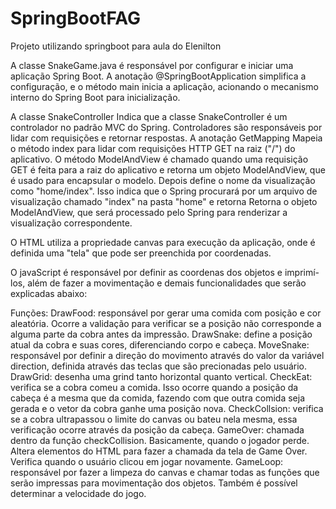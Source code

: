 # SpringBootFAG
Projeto utilizando springboot para aula do Elenilton

A classe SnakeGame.java é responsável por configurar e iniciar uma aplicação Spring Boot. A anotação @SpringBootApplication simplifica a configuração, e o método main inicia a aplicação, acionando o mecanismo
interno do Spring Boot para inicialização.

A classe SnakeController Indica que a classe SnakeController é um controlador no padrão MVC do Spring. Controladores são responsáveis por lidar com requisições e retornar respostas.
A anotação GetMapping Mapeia o método index para lidar com requisições HTTP GET na raiz ("/") do aplicativo.
O método ModelAndView é chamado quando uma requisição GET é feita para a raiz do aplicativo e retorna um objeto ModelAndView, que é usado para encapsular o modelo.
Depois define o nome da visualização como "home/index". Isso indica que o Spring procurará por um arquivo de visualização chamado "index" na pasta "home" e retorna Retorna o objeto ModelAndView,
que será processado pelo Spring para renderizar a visualização correspondente.

O HTML utiliza a propriedade canvas para execução da aplicação, onde é definida uma "tela" que pode ser preenchida por coordenadas.

O javaScript é responsável por definir as coordenas dos objetos e imprimí-los, além de fazer a movimentação e demais funcionalidades que serão explicadas abaixo:

Funções:
DrawFood: responsável por gerar uma comida com posição e cor aleatória. Ocorre a validação para verificar se a posição não corresponde a alguma parte da cobra antes da impressão.
DrawSnake: define a posição atual da cobra e suas cores, diferenciando corpo e cabeça.
MoveSnake: responsável por definir a direção do movimento através do valor da variável direction, definida através das teclas que são precionadas pelo usuário.
DrawGrid: desenha uma grind tanto horizontal quanto vertical.
CheckEat: verifica se a cobra comeu a comida. Isso ocorre quando a posição da cabeça é a mesma que da comida, fazendo com que outra comida seja gerada e o vetor da cobra ganhe uma posição nova.
CheckCollsion: verifica se a cobra ultrapassou o limite do canvas ou bateu nela mesma, essa verificação ocorre através da posição da cabeça.
GameOver: chamada dentro da função checkCollision. Basicamente, quando o jogador perde. Altera elementos do HTML para fazer a chamada da tela de Game Over. Verifica quando o usuário clicou em jogar novamente.
GameLoop: responsável por fazer a limpeza do canvas e chamar todas as funções que serão impressas para movimentação dos objetos. Também é possível determinar a velocidade do jogo.

